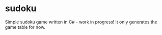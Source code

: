 # sudoku
Simple sudoku game written in C# - work in progress!
It only generates the game table for now.

